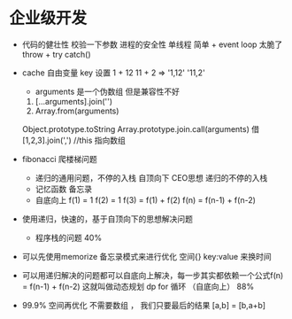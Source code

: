 # 企业级开发

- 代码的健壮性
    校验一下参数
    进程的安全性
    单线程  简单 + event loop 太脆了
    throw + try catch()

- cache 自由变量 key 设置
    1 + 12  11 + 2  =>   '1,12' '11,2'
    - arguments 是一个伪数组  但是兼容性不好 
    1. [...arguments].join('')
    2. Array.from(arguments)

    Object.prototype.toString
    Array.prototype.join.call(arguments) 借
    [1,2,3].join(',') //this 指向数组

- fibonacci 爬楼梯问题
    - 递归的通用问题，不停的入栈
        自顶向下  CEO思想  递归的不停的入栈
    - 记忆函数 备忘录
    - 自底向上
        f(1) = 1   f(2) = 1   f(3) = f(1) + f(2)
        f(n) = f(n-1) + f(n-2)

- 使用递归，快速的，基于自顶向下的思想解决问题
    - 程序栈的问题 40%
- 可以先使用memorize 备忘录模式来进行优化
    空间{} key:value 来换时间
- 可以用递归解决的问题都可以自底向上解决，每一步其实都依赖一个公式f(n) = f(n-1) + f(n-2)  这就叫做动态规划 dp 
    for 循环 （自底向上） 88%
- 99.9% 
    空间再优化  不需要数组 ， 我们只要最后的结果
    [a,b] = [b,a+b]